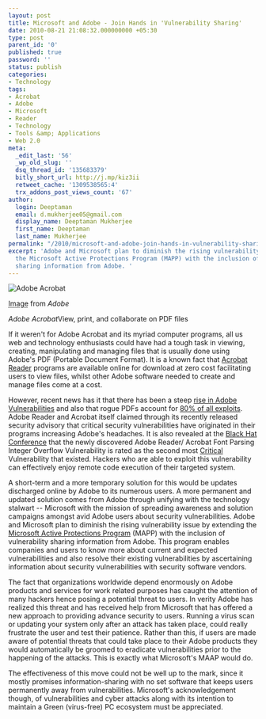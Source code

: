 ```yaml
---
layout: post
title: Microsoft and Adobe - Join Hands in 'Vulnerability Sharing'
date: 2010-08-21 21:08:32.000000000 +05:30
type: post
parent_id: '0'
published: true
password: ''
status: publish
categories:
- Technology
tags:
- Acrobat
- Adobe
- Microsoft
- Reader
- Technology
- Tools &amp; Applications
- Web 2.0
meta:
  _edit_last: '56'
  _wp_old_slug: ''
  dsq_thread_id: '135683379'
  bitly_short_url: http://j.mp/kiz3ii
  retweet_cache: '1309538565:4'
  trx_addons_post_views_count: '67'
author:
  login: Deeptaman
  email: d.mukherjee05@gmail.com
  display_name: Deeptaman Mukherjee
  first_name: Deeptaman
  last_name: Mukherjee
permalink: "/2010/microsoft-and-adobe-join-hands-in-vulnerability-sharing/"
excerpt: 'Adobe and Microsoft plan to diminish the rising vulnerability issue by extending
  the Microsoft Active Protections Program (MAPP) with the inclusion of vulnerability
  sharing information from Adobe. '
---
```

<div class="figure"><img src="{{ site.baseurl }}/assets/2010/08/adobe-acrobat.jpg" alt="Adobe Acrobat" />
<p class="credit"><abbr class="type" title="Image">Image</abbr> from <cite>Adobe</cite></p>
<p class="caption"><em class="title">Adobe Acrobat</em>View, print, and collaborate on PDF files</p>
</div>
<p><!--more--></p>
<p>If it weren't for Adobe Acrobat and its myriad computer programs, all us web and technology enthusiasts could have had a tough task in viewing, creating, manipulating and managing files that is usually done using Adobe's PDF (Portable Document Format). It is a known fact that <a href="http://www.adobe.com/products/reader/">Acrobat Reader</a> programs are available online for download at zero cost facilitating users to view files, whilst other Adobe software needed to create and manage files come at a cost.</p>
<p>However, recent news has it that there has been a steep <a href="http://threatpost.com/en_us/blogs/adobe-vulnerabilities-continue-rise-042710">rise in Adobe Vulnerabilities</a> and also that rogue PDFs account for <a href="http://www.computerworld.com/s/article/9157438/Rogue_PDFs_account_for_80_of_all_exploits_says_researcher">80% of all exploits</a>. Adobe Reader and Acrobat itself claimed through its recently released security advisory that critical security vulnerabilities have originated in their programs increasing Adobe's headaches. It is also revealed at the <a href="http://www.blackhat.com/">Black Hat Conference</a> that the newly discovered Adobe Reader/ Acrobat Font Parsing Integer Overflow Vulnerability is rated as the second most <a href="http://www.adobe.com/devnet/security/security_zone/severity_ratings.html">Critical</a> Vulnerability that existed. Hackers who are able to exploit this vulnerability can effectively enjoy remote code execution of their targeted system.</p>
<p>A short-term and a more temporary solution for this would be updates discharged online by Adobe to its numerous users. A more permanent and updated solution comes from Adobe through unifying with the technology stalwart -- Microsoft with the mission of spreading  awareness and solution campaigns amongst avid Adobe users about security vulnerabilities. Adobe and Microsoft plan to diminish the rising vulnerability issue by extending the <a href="http://www.microsoft.com/security/msrc/collaboration/mapp.aspx">Microsoft Active Protections Program</a> (MAPP) with the inclusion of vulnerability sharing information from Adobe. This program enables companies and users to know more about current and expected vulnerabilities and also resolve their existing vulnerabilities by ascertaining information about security vulnerabilities with security software vendors. </p>
<p>The fact that organizations worldwide depend enormously on Adobe products and services for work related purposes has caught the attention of many hackers hence posing a potential threat to users. In verity Adobe has realized this threat and has received help from Microsoft that has offered a new approach to providing advance security to users. Running a virus scan or updating your system only after an attack has taken place, could really frustrate the user and test their patience. Rather than this, if users are made aware of potential threats that could take place to their Adobe products they would automatically be groomed to eradicate vulnerabilities prior to the happening of the attacks. This is exactly what Microsoft's MAAP would do. </p>
<p>The effectiveness of this move could not be well up to the mark, since it mostly promises information-sharing with no set software that keeps users permanently away from vulnerabilities. Microsoft's acknowledgement though, of vulnerabilities and cyber attacks along with its intention to maintain a Green (virus-free) PC ecosystem must be appreciated.</p>

